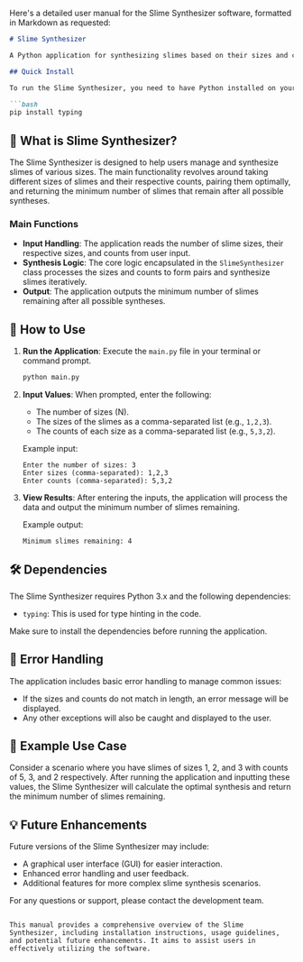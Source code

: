 Here's a detailed user manual for the Slime Synthesizer software, formatted in Markdown as requested:

```markdown
# Slime Synthesizer

A Python application for synthesizing slimes based on their sizes and counts, optimizing the process to minimize the number of slimes remaining after synthesis.

## Quick Install

To run the Slime Synthesizer, you need to have Python installed on your machine. You can install the required dependencies using pip:

```bash
pip install typing
```

## 🤔 What is Slime Synthesizer?

The Slime Synthesizer is designed to help users manage and synthesize slimes of various sizes. The main functionality revolves around taking different sizes of slimes and their respective counts, pairing them optimally, and returning the minimum number of slimes that remain after all possible syntheses.

### Main Functions

- **Input Handling**: The application reads the number of slime sizes, their respective sizes, and counts from user input.
- **Synthesis Logic**: The core logic encapsulated in the `SlimeSynthesizer` class processes the sizes and counts to form pairs and synthesize slimes iteratively.
- **Output**: The application outputs the minimum number of slimes remaining after all possible syntheses.

## 📖 How to Use

1. **Run the Application**: Execute the `main.py` file in your terminal or command prompt.

   ```bash
   python main.py
   ```

2. **Input Values**: When prompted, enter the following:
   - The number of sizes (N).
   - The sizes of the slimes as a comma-separated list (e.g., `1,2,3`).
   - The counts of each size as a comma-separated list (e.g., `5,3,2`).

   Example input:
   ```
   Enter the number of sizes: 3
   Enter sizes (comma-separated): 1,2,3
   Enter counts (comma-separated): 5,3,2
   ```

3. **View Results**: After entering the inputs, the application will process the data and output the minimum number of slimes remaining.

   Example output:
   ```
   Minimum slimes remaining: 4
   ```

## 🛠️ Dependencies

The Slime Synthesizer requires Python 3.x and the following dependencies:
- `typing`: This is used for type hinting in the code.

Make sure to install the dependencies before running the application.

## 📝 Error Handling

The application includes basic error handling to manage common issues:
- If the sizes and counts do not match in length, an error message will be displayed.
- Any other exceptions will also be caught and displayed to the user.

## 🚀 Example Use Case

Consider a scenario where you have slimes of sizes 1, 2, and 3 with counts of 5, 3, and 2 respectively. After running the application and inputting these values, the Slime Synthesizer will calculate the optimal synthesis and return the minimum number of slimes remaining.

## 💡 Future Enhancements

Future versions of the Slime Synthesizer may include:
- A graphical user interface (GUI) for easier interaction.
- Enhanced error handling and user feedback.
- Additional features for more complex slime synthesis scenarios.

For any questions or support, please contact the development team.
```

This manual provides a comprehensive overview of the Slime Synthesizer, including installation instructions, usage guidelines, and potential future enhancements. It aims to assist users in effectively utilizing the software.